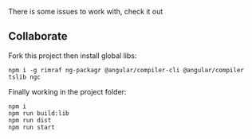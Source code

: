 There is some issues to work with, check it out

## Collaborate

Fork this project then install global libs:
```
npm i -g rimraf ng-packagr @angular/compiler-cli @angular/compiler tslib ngc
```

Finally working in the project folder:

```
npm i
npm run build:lib
npm run dist
npm run start
```
